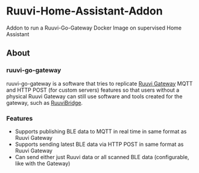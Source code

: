 # Ruuvi-Home-Assistant-Addon
Addon to run a Ruuvi-Go-Gateway Docker Image on supervised Home Assistant

## About

### ruuvi-go-gateway

ruuvi-go-gateway is a software that tries to replicate [Ruuvi Gateway](https://ruuvi.com/gateway/) MQTT and HTTP POST (for custom servers) features so that users without a physical Ruuvi Gateway can still use software and tools created for the gateway, such as [RuuviBridge](https://github.com/Scrin/RuuviBridge/).

### Features

- Supports publishing BLE data to MQTT in real time in same format as Ruuvi Gateway
- Supports sending latest BLE data via HTTP POST in same format as Ruuvi Gateway
- Can send either just Ruuvi data or all scanned BLE data (configurable, like with the Gateway)

